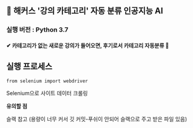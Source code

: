 ## 📘 **해커스 '강의 카테고리' 자동 분류 인공지능 AI**

### 실행 버전 : Python 3.7

#### ✔ 카테고리가 없는 새로운 강의가 들어오면, 후기로서 카테고리 자동분류 💖



## 실행 프로세스

    from selenium import webdriver


Selenium으로 사이트 데이터 크롤링




**유의할 점** 

슬랙 참고 (용량이 너무 커서 깃 커밋-푸쉬이 안되어 슬랙으로 주고 받은 파일 있음) 


